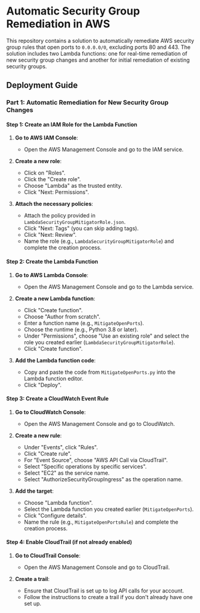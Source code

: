 # Automatic Security Group Remediation in AWS

This repository contains a solution to automatically remediate AWS security group rules that open ports to `0.0.0.0/0`, excluding ports 80 and 443. The solution includes two Lambda functions: one for real-time remediation of new security group changes and another for initial remediation of existing security groups.


## Deployment Guide

### Part 1: Automatic Remediation for New Security Group Changes

#### Step 1: Create an IAM Role for the Lambda Function

1. **Go to AWS IAM Console**:
   - Open the AWS Management Console and go to the IAM service.
   
2. **Create a new role**:
   - Click on "Roles".
   - Click the "Create role".
   - Choose "Lambda" as the trusted entity.
   - Click "Next: Permissions".

3. **Attach the necessary policies**:
   - Attach the policy provided in `LambdaSecurityGroupMitigatorRole.json`.
   - Click "Next: Tags" (you can skip adding tags).
   - Click "Next: Review".
   - Name the role (e.g., `LambdaSecurityGroupMitigatorRole`) and complete the creation process.

#### Step 2: Create the Lambda Function

1. **Go to AWS Lambda Console**:
   - Open the AWS Management Console and go to the Lambda service.

2. **Create a new Lambda function**:
   - Click "Create function".
   - Choose "Author from scratch".
   - Enter a function name (e.g., `MitigateOpenPorts`).
   - Choose the runtime (e.g., Python 3.8 or later).
   - Under "Permissions", choose "Use an existing role" and select the role you created earlier (`LambdaSecurityGroupMitigatorRole`).
   - Click "Create function".

3. **Add the Lambda function code**:
   - Copy and paste the code from `MitigateOpenPorts.py` into the Lambda function editor.
   - Click "Deploy".

#### Step 3: Create a CloudWatch Event Rule

1. **Go to CloudWatch Console**:
   - Open the AWS Management Console and go to CloudWatch.

2. **Create a new rule**:
   - Under "Events", click "Rules".
   - Click "Create rule".
   - For "Event Source", choose "AWS API Call via CloudTrail".
   - Select "Specific operations by specific services".
   - Select "EC2" as the service name.
   - Select "AuthorizeSecurityGroupIngress" as the operation name.

3. **Add the target**:
   - Choose "Lambda function".
   - Select the Lambda function you created earlier (`MitigateOpenPorts`).
   - Click "Configure details".
   - Name the rule (e.g., `MitigateOpenPortsRule`) and complete the creation process.

#### Step 4: Enable CloudTrail (if not already enabled)

1. **Go to CloudTrail Console**:
   - Open the AWS Management Console and go to CloudTrail.

2. **Create a trail**:
   - Ensure that CloudTrail is set up to log API calls for your account.
   - Follow the instructions to create a trail if you don't already have one set up.
